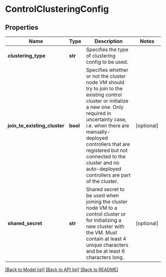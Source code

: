 # ControlClusteringConfig

## Properties
Name | Type | Description | Notes
------------ | ------------- | ------------- | -------------
**clustering_type** | **str** | Specifies the type of clustering config to be used.  | 
**join_to_existing_cluster** | **bool** | Specifies whether or not the cluster node VM should try to join to the existing control cluster or initialize a new one. Only required in uncertainty case, i.e. when there are manually- deployed controllers that are registered but not connected to the cluster and no auto-deployed controllers are part of the cluster.  | [optional] 
**shared_secret** | **str** | Shared secret to be used when joining the cluster node VM to a control cluster or for initializing a new cluster with the VM. Must contain at least 4 unique characters and be at least 6 characters long.  | [optional] 

[[Back to Model list]](../README.md#documentation-for-models) [[Back to API list]](../README.md#documentation-for-api-endpoints) [[Back to README]](../README.md)

